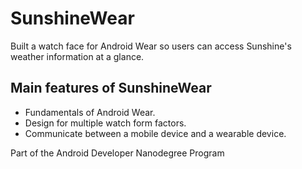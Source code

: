 # SunshineWear

Built a watch face for Android Wear so users can access Sunshine's weather information at a glance.

Main features of SunshineWear
------------------------------

* Fundamentals of Android Wear.
* Design for multiple watch form factors.
* Communicate between a mobile device and a wearable device.


Part of the Android Developer Nanodegree Program
